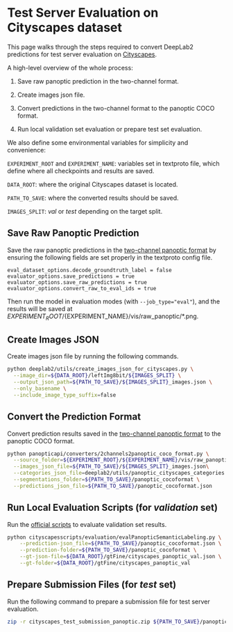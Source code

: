 # Test Server Evaluation on Cityscapes dataset

This page walks through the steps required to convert DeepLab2 predictions for
test server evaluation on [Cityscapes](https://www.cityscapes-dataset.com/).

A high-level overview of the whole process:

1.  Save raw panoptic prediction in the two-channel format.

2.  Create images json file.

3.  Convert predictions in the two-channel format to the panoptic COCO format.

4.  Run local validation set evaluation or prepare test set evaluation.

We also define some environmental variables for simplicity and convenience:

`EXPERIMENT_ROOT` and `EXPERIMENT_NAME`: variables set in textproto file, which
define where all checkpoints and results are saved.

`DATA_ROOT`: where the original Cityscapes dataset is located.

`PATH_TO_SAVE`: where the converted results should be saved.

`IMAGES_SPLIT`: *val* or *test* depending on the target split.

## Save Raw Panoptic Prediction

Save the raw panoptic predictions in the
[two-channel panoptic format](https://arxiv.org/pdf/1801.00868.pdf) by ensuring
the following fields are set properly in the textproto config file.

```
eval_dataset_options.decode_groundtruth_label = false
evaluator_options.save_predictions = true
evaluator_options.save_raw_predictions = true
evaluator_options.convert_raw_to_eval_ids = true
```

Then run the model in evaluation modes (with `--job_type="eval"`), and the
results will be saved at
${EXPERIMENT_ROOT}/${EXPERIMENT_NAME}/vis/raw_panoptic/\*.png.

## Create Images JSON

Create images json file by running the following commands.

```bash
python deeplab2/utils/create_images_json_for_cityscapes.py \
  --image_dir=${DATA_ROOT}/leftImg8bit/${IMAGES_SPLIT} \
  --output_json_path=${PATH_TO_SAVE}/${IMAGES_SPLIT}_images.json \
  --only_basename \
  --include_image_type_suffix=false
```

## Convert the Prediction Format

Convert prediction results saved in the
[two-channel panoptic format](https://arxiv.org/pdf/1801.00868.pdf) to the
panoptic COCO format.

```bash
python panopticapi/converters/2channels2panoptic_coco_format.py \
  --source_folder=${EXPERIMENT_ROOT}/${EXPERIMENT_NAME}/vis/raw_panoptic \
  --images_json_file=${PATH_TO_SAVE}/${IMAGES_SPLIT}_images.json\
  --categories_json_file=deeplab2/utils/panoptic_cityscapes_categories.json \
  --segmentations_folder=${PATH_TO_SAVE}/panoptic_cocoformat \
  --predictions_json_file=${PATH_TO_SAVE}/panoptic_cocoformat.json
```

## Run Local Evaluation Scripts (for *validation* set)

Run the [official scripts](https://github.com/mcordts/cityscapesScripts) to
evaluate validation set results.

```bash
python cityscapesscripts/evaluation/evalPanopticSemanticLabeling.py \
    --prediction-json_file=${PATH_TO_SAVE}/panoptic_cocoformat.json \
    --prediction-folder=${PATH_TO_SAVE}/panoptic_cocoformat \
    --gt-json-file=${DATA_ROOT}/gtFine/cityscapes_panoptic_val.json \
    --gt-folder=${DATA_ROOT}/gtFine/cityscapes_panoptic_val
```

## Prepare Submission Files (for *test* set)

Run the following command to prepare a submission file for test server
evaluation.

```bash
zip -r cityscapes_test_submission_panoptic.zip ${PATH_TO_SAVE}/panoptic_cocoformat ${PATH_TO_SAVE}/panoptic_cocoformat.json
```
